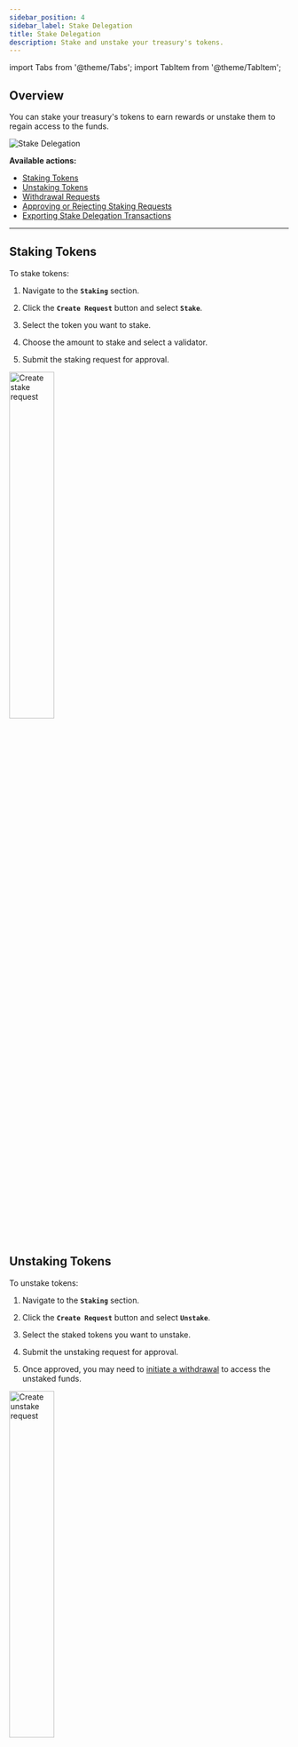 ```yaml
---
sidebar_position: 4
sidebar_label: Stake Delegation
title: Stake Delegation
description: Stake and unstake your treasury's tokens.
---
```

import Tabs from '@theme/Tabs';
import TabItem from '@theme/TabItem';

## Overview

You can stake your treasury's tokens to earn rewards or unstake them to regain access to the funds.

<div class="screenshot">

![Stake Delegation](/img/screens/stake.png)

</div>

**Available actions:**

- [Staking Tokens](#staking-tokens)
- [Unstaking Tokens](#unstaking-tokens)
- [Withdrawal Requests](#withdrawal-requests)
- [Approving or Rejecting Staking Requests](#approving-or-rejecting-staking-requests)
- [Exporting Stake Delegation Transactions](#exporting-stake-delegation-transactions)

---

## Staking Tokens

To stake tokens:
    
1.  Navigate to the **`Staking`** section.
    
2.  Click the **`Create Request`** button and select **`Stake`**.
    
3.  Select the token you want to stake.
    
4.  Choose the amount to stake and select a validator.
    
5.  Submit the staking request for approval.
    

<div class="screenshot">
<img src="/img/stake/stake.png" width="40%" alt="Create stake request" />
</div>

## Unstaking Tokens

To unstake tokens:

1.  Navigate to the **`Staking`** section.
    
2.  Click the **`Create Request`** button and select **`Unstake`**.
    
3.  Select the staked tokens you want to unstake.
    
4.  Submit the unstaking request for approval.
    
5.  Once approved, you may need to [initiate a withdrawal](#withdrawal-requests) to access the unstaked funds.

<div class="screenshot">
<img src="/img/stake/unstake.png" width="40%" alt="Create unstake request" />
</div>

## Withdrawal Requests

In some cases, you may need to create a withdrawal request to move funds out of your treasury. This can be necessary for unstaked tokens or other scenarios. To create a withdrawal request:

1.  Navigate to the **`Staking`** section.
    
2.  Click the **`Create Request`** button and select **`Withdraw`**.
    
3.  Submit the withdrawal request for approval.

:::info
By submitting a Withdrawal, you request to withdraw all available funds. A separate withdrawal request will be created for each validator.
:::

<div class="screenshot">
<img src="/img/stake/withdraw.png" width="40%" alt="Create withdraw request" />
</div>


## Approving or Rejecting Staking Requests

Stake actions require approval from authorized team members. To review and vote on pending requests:

1.  Navigate to the **`Stake Delegation`** section.
    
2.  View the list of pending requests.
    
3.  Review the details of each request.
    
4.  Cast your vote to approve or reject the request.

<div class="screenshot">

![Requests](/img/stake/approve.png)

</div>

:::tip
You can sort staking requests by date by clicking on `Created Date`. (Ascending or descending order)
:::

## Managing Lockup Accounts

If your treasury has any funds in lockup accounts, you can monitor and manage them in the `Lockups` section. This includes viewing the lockup period, checking the balance, and initiating withdrawals when funds are released.

## Exporting Stake Delegation Transactions

To export stake delegation transaction records to a `.csv` file:

1.  Navigate to the **`Stake Delegation`** section.
    
2.  Switch to the **`History`** tab.
    
3.  Click the **`Export as CSV`** button.


<div class="screenshot">

![Export](/img/stake/csv-export.png)

</div>
